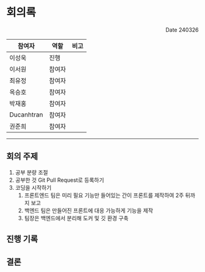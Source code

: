 # 회의록
<p align="right">Date 240326</p>

| 참여자 | 역할 | 비고 |
| --- | --- | --- |
| 이성욱 | 진행 | |
| 이서원 | 참여자 |  |
| 최유정 | 참여자 |  |
| 옥승호 | 참여자 |  |
| 박재홍 | 참여자 |  |
| Ducanhtran | 참여자 |  |
| 권준희 | 참여자 | |

---

## 회의 주제
1. 공부 분량 조절
2. 공부한 것 Git Pull Request로 등록하기
3. 코딩을 시작하기
   1. 프론트엔드 팀은 미리 필요 기능만 들어있는 간이 프론트를 제작하여 2주 뒤까지 보고
   2. 백엔드 팀은 만들어진 프론트에 대응 가능하게 기능을 제작
   3. 팀장은 백엔드에서 분리해 도커 및 깃 환경 구축

## 진행 기록
## 결론
